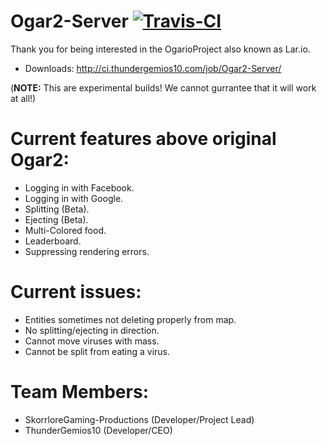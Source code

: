 # Ogar2-Server [![Travis-CI](https://travis-ci.org/OgarioProject/Ogar2-Server.svg)](https://travis-ci.org/OgarioProject/Ogar2-Server)

Thank you for being interested in the OgarioProject also known as Lar.io.

* Downloads: http://ci.thundergemios10.com/job/Ogar2-Server/

(**NOTE:** This are experimental builds! We cannot gurrantee that it will work at all!)

# Current features above original Ogar2:
* Logging in with Facebook.
* Logging in with Google.
* Splitting (Beta).
* Ejecting (Beta).
* Multi-Colored food.
* Leaderboard.
* Suppressing rendering errors.

# Current issues:
* Entities sometimes not deleting properly from map.
* No splitting/ejecting in direction.
* Cannot move viruses with mass.
* Cannot be split from eating a virus.

# Team Members:
* SkorrloreGaming-Productions (Developer/Project Lead)
* ThunderGemios10 (Developer/CEO)
